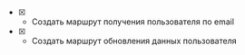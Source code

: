- [x] - Создать маршрут получения пользователя по email
- [x] - Создать маршрут обновления данных пользователя